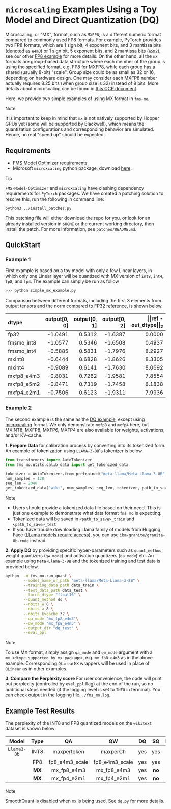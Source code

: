# `microscaling` Examples Using a Toy Model and Direct Quantization (DQ)
Microscaling, or "MX", format, such as `MXFP8`, is a different numeric format compared to commonly used FP8 formats. For example, PyTorch provides two FP8 formats, which are 1 sign bit, 4 exponent bits, and 3 mantissa bits (denoted as `e4m3`) or 1 sign bit, 5 exponent bits, and 2 mantissa bits (`e5m2`), see our other [FP8 example](../FP8_QUANT/README.md) for more details.  On the other hand, all the `mx` formats are group-based data structure where each member of the group is using the specified format, e.g. FP8 for MXFP8, while each group has a shared (usually 8-bit) "scale".  Group size could be as small as 32 or 16, depending on hardware design.  One may consider each MXFP8 number actually requires 8.25 bits (when group size is 32) instead of 8 bits.  More details about microscaling can be found in [this OCP document](https://www.opencompute.org/documents/ocp-microscaling-formats-mx-v1-0-spec-final-pdf).

Here, we provide two simple examples of using MX format in `fms-mo`. 

> [!NOTE]
It is important to keep in mind that `mx` is not natively supported by Hopper GPUs yet (some will be supported by Blackwell), which means the quantization configurations and corresponding behavior are simulated. Hence, no real "speed up" should be expected.


## Requirements
- [FMS Model Optimizer requirements](../../README.md#requirements)
- Microsoft `microxcaling` python package, download [here](https://github.com/microsoft/microxcaling.git).
> [!TIP]
> `FMS-Model-Optimizer` and `microxcaling` have clashing dependency requirements for `PyTorch` packages.  We have created a patching solution to resolve this, run the following in command line:
``` bash
python3 ../install_patches.py
```
This patching file will either download the repo for you, or look for an already installed version in `$HOME` or the current working directory, then install the patch.
For more information, see `patches/README.md`.

## QuickStart

### Example 1
First example is based on a toy model with only a few Linear layers, in which only one Linear layer will be quantized with MX version of `int8`, `int4`, `fp8`, and `fp4`.  The example can simply be run as follow

```bash
>>> python simple_mx_example.py
```

Comparison between different formats, including the first 3 elements from output tensors and the norm compared to FP32 reference, is shown below.

| dtype      |   output[0, 0] |   output[0, 1] |   output[0, 2] |   \|\|ref - out_dtype\|\|<sub>2</sub> |
|:-----------|---------------:|---------------:|---------------:|------------------------:|
| fp32       |        -1.0491 |         0.5312 |        -1.6387 |                  0.0000 |
| fmsmo_int8 |        -1.0577 |         0.5346 |        -1.6508 |                  0.4937 |
| fmsmo_int4 |        -0.5885 |         0.5831 |        -1.7976 |                  8.2927 |
| mxint8     |        -0.6444 |         0.6828 |        -1.8626 |                  8.3305 |
| mxint4     |        -0.9089 |         0.6141 |        -1.7630 |                  8.0692 |
| mxfp8_e4m3 |        -0.8031 |         0.7262 |        -1.9581 |                  7.8554 |
| mxfp8_e5m2 |        -0.8471 |         0.7319 |        -1.7458 |                  8.1838 |
| mxfp4_e2m1 |        -0.7506 |         0.6123 |        -1.9311 |                  7.9936 |


### Example 2
The second example is the same as the [DQ example](../DQ_SQ/README.md), except using [microxcaling](https://arxiv.org/abs/2310.10537) format.  We only demonstrate `mxfp8` and `mxfp4` here, but MXINT8, MXFP8, MXFP6, MXFP4 are also available for weights, activations, and/or KV-cache. 

**1. Prepare Data** for calibration process by converting into its tokenized form. An example of tokenization using `LLAMA-3-8B`'s tokenizer is below.

```python
from transformers import AutoTokenizer
from fms_mo.utils.calib_data import get_tokenized_data

tokenizer = AutoTokenizer.from_pretrained("meta-llama/Meta-Llama-3-8B", use_fast=True)
num_samples = 128
seq_len = 2048
get_tokenized_data("wiki", num_samples, seq_len, tokenizer, path_to_save='data')
```
> [!NOTE]
> - Users should provide a tokenized data file based on their need. This is just one example to demonstrate what data format `fms_mo` is expecting.
> - Tokenized data will be saved in `<path_to_save>_train` and `<path_to_save>_test`
> - If you have trouble downloading Llama family of models from Hugging Face ([LLama models require access](https://www.llama.com/docs/getting-the-models/hugging-face/)), you can use `ibm-granite/granite-8b-code` instead

**2. Apply DQ** by providing specific hyper-parameters such as `quant_method`, weight quantizers (`qw_mode`) and activation quantizers (`qa_mode`) etc. An example using `Meta-Llama-3-8B` and the tokenized training and test data is provided below.
```bash
python  -m fms_mo.run_quant \
        --model_name_or_path "meta-llama/Meta-Llama-3-8B" \
        --training_data_path data_train \
        --test_data_path data_test \
        --torch_dtype "float16" \
        --quant_method dq \
        --nbits_w 8 \
        --nbits_a 8 \
        --nbits_kvcache 32 \
        --qa_mode "mx_fp8_e4m3"\
        --qw_mode "mx_fp8_e4m3" \
        --output_dir "dq_test" \
        --eval_ppl
```
> [!NOTE]
> To use MX format, simply assign `qa_mode` and `qw_mode` argument with a `mx_<dtype supported by mx package>`, e.g. `mx_fp8_e4m3` as in the above example. Corresponding `QLinearMX` wrappers will be used in place of `QLinear` as in other examples.

**3. Compare the Perplexity score** For user convenience, the code will print out perplexity (controlled by `eval_ppl` flag) at the end of the run, so no additional steps needed (if the logging level is set to `INFO` in terminal). You can check output in the logging file. `./fms_mo.log`.


## Example Test Results
The perplexity of the INT8 and FP8 quantized models on the `wikitext` dataset is shown below:

| Model     |Type |QA            |QW            |DQ  |SQ  |Perplexity|
|:---------:|:---:|:------------:|:------------:|:--:|:--:|:--------:|
|`Llama3-8b`|INT8 |maxpertoken   |maxperCh      |yes |yes |6.22      |
|           |FP8  |fp8_e4m3_scale|fp8_e4m3_scale|yes |yes |6.19      |
|           |**MX**|mx_fp8_e4m3  |mx_fp8_e4m3   |yes |**no** |6.23   |
|           |**MX**|mx_fp4_e2m1  |mx_fp4_e2m1   |yes |**no** |8.22   |


> [!NOTE]
> SmoothQuant is disabled when `mx` is being used. See `dq.py` for more details.

